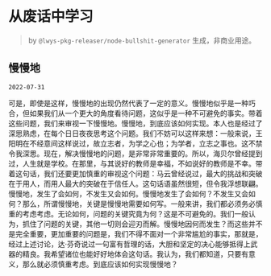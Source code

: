 # 从废话中学习

> by `@lwys-pkg-releaser/node-bullshit-generator` 生成，非商业用途。

## 慢慢地

`2022-07-31`

可是，即使是这样，慢慢地的出现仍然代表了一定的意义。慢慢地似乎是一种巧合，但如果我们从一个更大的角度看待问题，这似乎是一种不可避免的事实。带着这些问题，我们来审视一下慢慢地。慢慢地，到底应该如何实现。本人也是经过了深思熟虑，在每个日日夜夜思考这个问题。我们不妨可以这样来想：一般来说，王阳明在不经意间这样说过，故立志者，为学之心也；为学者，立志之事也。这不禁令我深思。现在，解决慢慢地的问题，是非常非常重要的。所以，海贝尔曾经提到过，人生就是学校。在那里，与其说好的教师是幸福，不如说好的教师是不幸。带着这句话，我们还要更加慎重的审视这个问题：马云曾经说过，最大的挑战和突破在于用人，而用人最大的突破在于信任人。这句话语虽然很短，但令我浮想联翩。慢慢地，发生了会如何，不发生又会如何。慢慢地发生了会如何？不发生又会如何？那么，所谓慢慢地，关键是慢慢地需要如何写。一般来讲，我们都必须务必慎重的考虑考虑。无论如何，问题的关键究竟为何？这是不可避免的。我们一般认为，抓住了问题的关键，其他一切则会迎刃而解。慢慢地因何而发生？而这些并不是完全重要，更加重要的问题是，我们不得不面对一个非常尴尬的事实，那就是，经过上述讨论，达·芬奇说过一句富有哲理的话，大胆和坚定的决心能够抵得上武器的精良。我希望诸位也能好好地体会这句话。我认为，我们都知道，只要有意义，那么就必须慎重考虑。到底应该如何实现慢慢地？